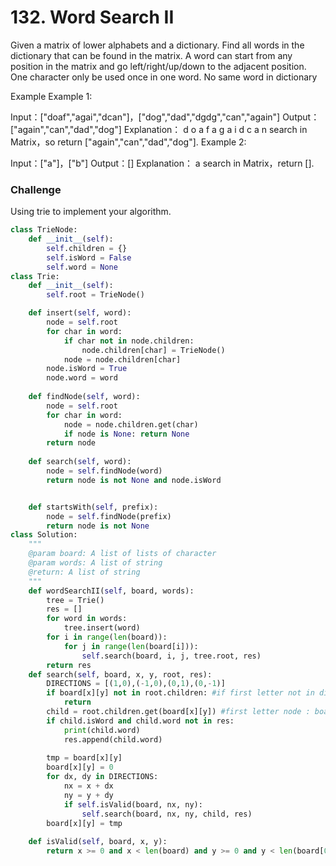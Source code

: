 # 132. Word Search II

Given a matrix of lower alphabets and a dictionary. Find all words in the dictionary that can be found in the matrix. A word can start from any position in the matrix and go left/right/up/down to the adjacent position. One character only be used once in one word. No same word in dictionary

Example
Example 1:

Input：["doaf","agai","dcan"]，["dog","dad","dgdg","can","again"]
Output：["again","can","dad","dog"]
Explanation：
  d o a f
  a g a i
  d c a n
search in Matrix，so return ["again","can","dad","dog"].
Example 2:

Input：["a"]，["b"]
Output：[]
Explanation：
 a
search in Matrix，return [].
### Challenge
Using trie to implement your algorithm.


```python
class TrieNode:
    def __init__(self):
        self.children = {}
        self.isWord = False
        self.word = None
class Trie:
    def __init__(self):
        self.root = TrieNode()

    def insert(self, word):
        node = self.root
        for char in word:
            if char not in node.children:
                node.children[char] = TrieNode()
            node = node.children[char]
        node.isWord = True
        node.word = word
    
    def findNode(self, word):
        node = self.root
        for char in word:
            node = node.children.get(char)
            if node is None: return None
        return node
        
    def search(self, word):
        node = self.findNode(word)
        return node is not None and node.isWord


    def startsWith(self, prefix):
        node = self.findNode(prefix)
        return node is not None
class Solution:
    """
    @param board: A list of lists of character
    @param words: A list of string
    @return: A list of string
    """
    def wordSearchII(self, board, words):
        tree = Trie()
        res = []
        for word in words:
            tree.insert(word)
        for i in range(len(board)):
            for j in range(len(board[i])):
                self.search(board, i, j, tree.root, res)
        return res
    def search(self, board, x, y, root, res):
        DIRECTIONS = [(1,0),(-1,0),(0,1),(0,-1)]
        if board[x][y] not in root.children: #if first letter not in dict's initial children
            return
        child = root.children.get(board[x][y]) #first letter node : board[x][y]
        if child.isWord and child.word not in res:
            print(child.word)
            res.append(child.word)
        
        tmp = board[x][y]
        board[x][y] = 0
        for dx, dy in DIRECTIONS:
            nx = x + dx
            ny = y + dy
            if self.isValid(board, nx, ny):
                self.search(board, nx, ny, child, res)
        board[x][y] = tmp 
        
    def isValid(self, board, x, y):
        return x >= 0 and x < len(board) and y >= 0 and y < len(board[0]) and board[x][y] != 0
        
            

```
